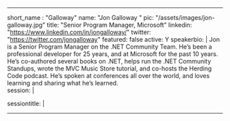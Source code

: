 ---

short_name : "Galloway"
name: "Jon Galloway "
pic: "/assets/images/jon-galloway.jpg"
title: "Senior Program Manager, Microsoft"
linkedin: "https://www.linkedin.com/in/jongalloway/"
twitter: "https://twitter.com/jongalloway"
featured: false
active: Y
speakerbio: |
    Jon is a Senior Program Manager on the .NET Community Team. He’s been a professional developer for 25 years, and at Microsoft for the past 10 years. He’s co-authored several books on .NET, helps run the .NET Community Standups, wrote the MVC Music Store tutorial, and co-hosts the Herding Code podcast. He’s spoken at conferences all over the world, and loves learning and sharing what he’s learned.    
session: |
    
sessiontitle: |
    
---